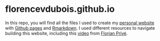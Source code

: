 # florencevdubois.github.io
In this repo, you will find all the files I used to create my [personal website](https://florencevdubois.github.io/) with [Github pages](https://pages.github.com/) and [Rmarkdown](https://bookdown.org/yihui/blogdown/github-pages.html). I used different resources to navigate building this website, including this [video](https://www.youtube.com/watch?v=0GjUWgl03vA) from [Florian Privé](https://github.com/privefl).  
